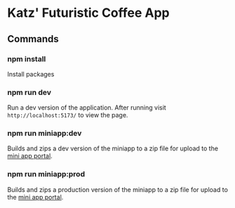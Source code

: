 # Katz' Futuristic Coffee App

## Commands

### npm install

Install packages

### npm run dev

Run a dev version of the application. After running visit `http://localhost:5173/` to view the page.

### npm run miniapp:dev

Builds and zips a dev version of the miniapp to a zip file for upload to the [mini app portal](https://playground.cityos-dev.woven-planet.tech/).

### npm run miniapp:prod

Builds and zips a production version of the miniapp to a zip file for upload to the [mini app portal](https://playground.cityos-dev.woven-planet.tech/).
